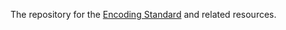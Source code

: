 The repository for the [Encoding Standard](http://encoding.spec.whatwg.org/) and related resources.
